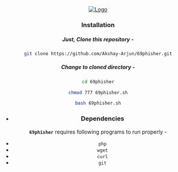 <div align="center">
  <a href="https://github.com/Akshay-Arjun/69phisher">
    <img src="./logo.png" alt="Logo" >
  </a>


### Installation

##### Just, Clone this repository -
```sh
git clone https://github.com/Akshay-Arjun/69phisher.git
```

##### Change to cloned directory -
```sh
cd 69phisher
```
```sh
chmod 777 69phisher.sh
```
```sh
bash 69phisher.sh
```
- ### Dependencies

**`69phisher`** requires following programs to run properly - 
- `php`
- `wget`
- `curl`
- `git`
